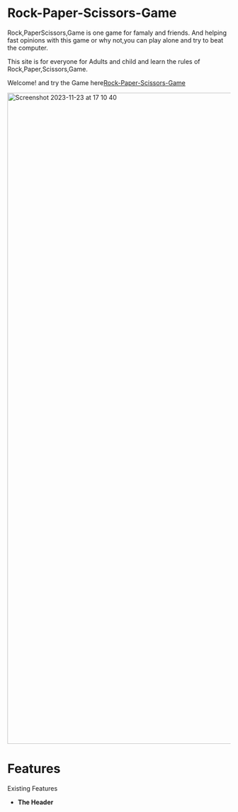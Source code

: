 # Rock-Paper-Scissors-Game
Rock,PaperScissors,Game is one game for famaly and friends. And helping fast opinions with this game or why not,you can play alone and try to beat the computer.

This site is for everyone for Adults and child and learn the rules of Rock,Paper,Scissors,Game.

Welcome! and try the Game here[Rock-Paper-Scissors-Game](https://giacoren6.github.io/Rock-Paper-Scissors-Game/)

<img width="1469" alt="Screenshot 2023-11-23 at 17 10 40" src="https://github.com/giacoren6/Rock-Paper-Scissors-Game/assets/142323106/62cb8268-a88d-4b0f-b3b5-776f45bf7488">

# Features
Existing Features
- __The Header__




